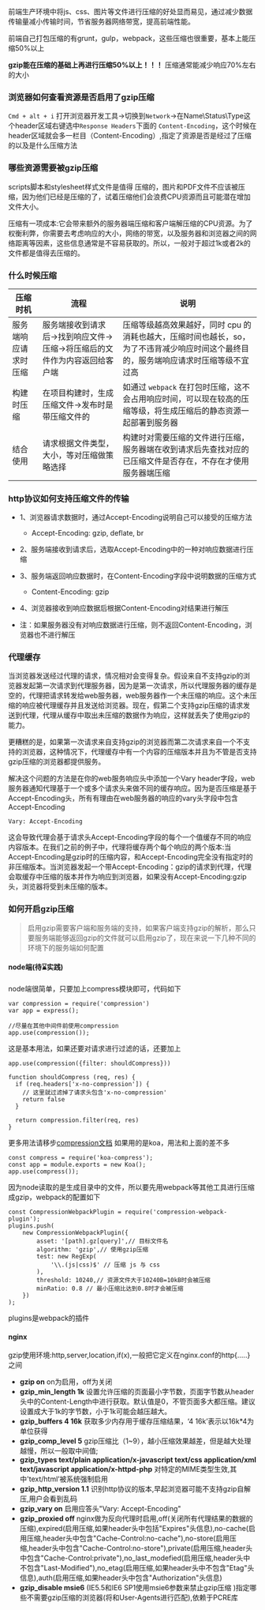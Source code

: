 前端生产环境中将js、css、图片等文件进行压缩的好处显而易见，通过减少数据传输量减小传输时间，节省服务器网络带宽，提高前端性能。

前端自己打包压缩的有grunt，gulp，webpack，这些压缩也很重要，基本上能压缩50%以上

**gzip能在压缩的基础上再进行压缩50%以上！！！** 压缩通常能减少响应70%左右的大小

### 浏览器如何查看资源是否启用了gzip压缩

`Cmd + alt + i` 打开浏览器开发工具->切换到`Network`->在Name\Status\Type这个header区域右键选中`Response Headers`下面的 `Content-Encoding`，这个时候在header区域就会多一栏目（Content-Encoding）,指定了资源是否是经过了压缩的以及是什么压缩方法

### 哪些资源需要被gzip压缩

scripts脚本和stylesheet样式文件是值得 压缩的，图片和PDF文件不应该被压缩，因为他们已经是压缩的了，试着压缩他们会浪费CPU资源而且可能潜在增加文件大小。

压缩有一项成本:它会带来额外的服务器端压缩和客户端解压缩的CPU资源。为了权衡利弊，你需要去考虑响应的大小，网络的带宽，以及服务器和浏览器之间的网络距离等因素，这些信息通常是不容易获取的。所以，一般对于超过1k或者2k的文件都是值得去压缩的。

### 什么时候压缩

| 压缩时机             | 流程                                                         | 说明                                                         |
| -------------------- | ------------------------------------------------------------ | ------------------------------------------------------------ |
| 服务端响应请求时压缩 | 服务端接收到请求后->找到响应文件->压缩->将压缩后的文件作为内容返回给客户端 | 压缩等级越高效果越好，同时 cpu 的消耗也越大，压缩时间也越长，so，为了不违背减少响应时间这个最终目的，服务端响应请求时压缩等级不宜过高 |
| 构建时压缩           | 在项目构建时，生成压缩文件->发布时是带压缩文件的             | 如通过 `webpack` 在打包时压缩，这不会占用响应时间，可以现在较高的压缩等级，将生成压缩后的静态资源一起部署到服务器 |
| 结合使用             | 请求根据文件类型，大小，等对压缩做策略选择                   | 构建时对需要压缩的文件进行压缩，服务器端在收到请求后先查找对应的已压缩文件是否存在，不存在才使用服务器端压缩 |

### http协议如何支持压缩文件的传输

* 1、浏览器请求数据时，通过Accept-Encoding说明自己可以接受的压缩方法
  * Accept-Encoding: gzip, deflate, br

* 2、服务端接收到请求后，选取Accept-Encoding中的一种对响应数据进行压缩

* 3、服务端返回响应数据时，在Content-Encoding字段中说明数据的压缩方式
  * Content-Encoding: gzip

* 4、浏览器接收到响应数据后根据Content-Encoding对结果进行解压

* 注：如果服务器没有对响应数据进行压缩，则不返回Content-Encoding，浏览器也不进行解压

### 代理缓存

当浏览器发送经过代理的请求，情况相对会变得复杂。假设来自不支持gzip的浏览器发起第一次请求到代理服务器，因为是第一次请求，所以代理服务器的缓存是空的，代理把请求转发给web服务器，web服务器作一个未压缩的响应。这个未压缩的响应被代理缓存并且发送给浏览器。现在，假第二个支持gzip压缩的请求发送到代理，代理从缓存中取出未压缩的数据作为响应，这样就丢失了使用gzip的能力。

更糟糕的是，如果第一次请求来自支持gzip的浏览器而第二次请求来自一个不支持的浏览器，这种情况下，代理缓存中有一个内容的压缩版本并且为不管是否支持gzip压缩的浏览器都提供服务。

解决这个问题的方法是在你的web服务响应头中添加一个Vary header字段，web服务器通知代理基于一个或多个请求头来做不同的缓存响应。因为是否压缩是基于Accept-Encoding头，所有有理由在web服务器的响应的vary头字段中包含Accept-Encoding

```
Vary: Accept-Encoding
```

这会导致代理会基于请求头Accept-Encoding字段的每个一个值缓存不同的响应内容版本。在我们之前的例子中，代理将缓存两个每个响应的两个版本:当Accept-Encoding是gzip时的压缩内容，和Accept-Encoding完全没有指定时的非压缩版本。当浏览器发起一个带Accept-Encoding：gzip的请求到代理，代理会取缓存中压缩的版本并作为响应到浏览器，如果没有Accept-Encoding:gzip头，浏览器将受到未压缩的版本。

### 如何开启gzip压缩

> 启用gzip需要客户端和服务端的支持，如果客户端支持gzip的解析，那么只要服务端能够返回gzip的文件就可以启用gzip了，现在来说一下几种不同的环境下的服务端如何配置

#### node端(待⌛️实践)

node端很简单，只要加上compress模块即可，代码如下

```
var compression = require('compression')
var app = express();

//尽量在其他中间件前使用compression
app.use(compression());
```

这是基本用法，如果还要对请求进行过滤的话，还要加上

```
app.use(compression({filter: shouldCompress}))

function shouldCompress (req, res) {
  if (req.headers['x-no-compression']) {
    // 这里就过滤掉了请求头包含'x-no-compression'
    return false
  }

  return compression.filter(req, res)
}
```

更多用法请移步[compression文档](https://github.com/expressjs/compression)
如果用的是koa，用法和上面的差不多

```
const compress = require('koa-compress');
const app = module.exports = new Koa();
app.use(compress());
```

因为node读取的是生成目录中的文件，所以要先用webpack等其他工具进行压缩成gzip，webpack的配置如下

```
const CompressionWebpackPlugin = require('compression-webpack-plugin');
plugins.push(
    new CompressionWebpackPlugin({
        asset: '[path].gz[query]',// 目标文件名
        algorithm: 'gzip',// 使用gzip压缩
        test: new RegExp(
            '\\.(js|css)$' // 压缩 js 与 css
        ),
        threshold: 10240,// 资源文件大于10240B=10kB时会被压缩
        minRatio: 0.8 // 最小压缩比达到0.8时才会被压缩
    })
);
```

plugins是webpack的插件

#### nginx

gzip使用环境:http,server,location,if(x),一般把它定义在nginx.conf的http{…..}之间

- **gzip on**
  on为启用，off为关闭
- **gzip_min_length 1k**
  设置允许压缩的页面最小字节数，页面字节数从header头中的Content-Length中进行获取。默认值是0，不管页面多大都压缩。建议设置成大于1k的字节数，小于1k可能会越压越大。
- **gzip_buffers 4 16k**
  获取多少内存用于缓存压缩结果，‘4 16k’表示以16k*4为单位获得
- **gzip_comp_level 5**
  gzip压缩比（1~9），越小压缩效果越差，但是越大处理越慢，所以一般取中间值;
- **gzip_types text/plain application/x-javascript text/css application/xml text/javascript application/x-httpd-php**
  对特定的MIME类型生效,其中'text/html’被系统强制启用
- **gzip_http_version 1.1**
  识别http协议的版本,早起浏览器可能不支持gzip自解压,用户会看到乱码
- **gzip_vary on**
  启用应答头"Vary: Accept-Encoding"
- **gzip_proxied off**
  nginx做为反向代理时启用,off(关闭所有代理结果的数据的压缩),expired(启用压缩,如果header头中包括"Expires"头信息),no-cache(启用压缩,header头中包含"Cache-Control:no-cache"),no-store(启用压缩,header头中包含"Cache-Control:no-store"),private(启用压缩,header头中包含"Cache-Control:private"),no_last_modefied(启用压缩,header头中不包含"Last-Modified"),no_etag(启用压缩,如果header头中不包含"Etag"头信息),auth(启用压缩,如果header头中包含"Authorization"头信息)
- **gzip_disable msie6**
  (IE5.5和IE6 SP1使用msie6参数来禁止gzip压缩 )指定哪些不需要gzip压缩的浏览器(将和User-Agents进行匹配),依赖于PCRE库